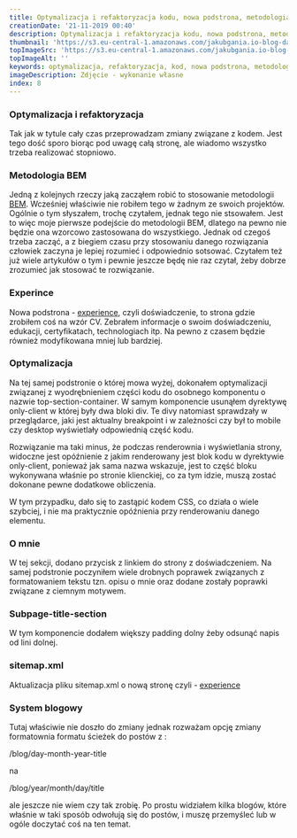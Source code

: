 ```yaml
---
title: Optymalizacja i refaktoryzacja kodu, nowa podstrona, metodologia BEM
creationDate: '21-11-2019 00:40'
description: Optymalizacja i refaktoryzacja kodu, nowa podstrona, metodologia BEM
thumbnail: 'https://s3.eu-central-1.amazonaws.com/jakubgania.io-blog-data/21-11-2019-optymalizacja-i-refaktoryzacja-kodu-nowa-podstrona-metodologia-bem/thumbnail.png'
topImageSrc: 'https://s3.eu-central-1.amazonaws.com/jakubgania.io-blog-data/21-11-2019-optymalizacja-i-refaktoryzacja-kodu-nowa-podstrona-metodologia-bem/top-image.PNG'
topImageAlt: ''
keywords: optymalizacja, refaktoryzacja, kod, nowa podstrona, metodologia, bem
imageDescription: Zdjęcie - wykonanie własne
index: 8
---
```


### Optymalizacja i refaktoryzacja

Tak jak w tytule cały czas przeprowadzam zmiany związane z kodem.
Jest tego dość sporo biorąc pod uwagę całą stronę, ale wiadomo wszystko
trzeba realizować stopniowo.


### Metodologia BEM

Jedną z kolejnych rzeczy jaką zacząłem robić to stosowanie metodologii
[BEM](https://en.bem.info/methodology/).
Wcześniej właściwie nie robiłem tego w żadnym ze swoich projektów.
Ogólnie o tym słyszałem, trochę czytałem, jednak tego nie stsowałem.
Jest to więc moje pierwsze podejście do metodologii BEM, dlatego na pewno nie
będzie ona wzorcowo zastosowana do wszystkiego. Jednak od czegoś trzeba zacząć,
a z biegiem czasu przy stosowaniu danego rozwiązania człowiek zaczyna je
lepiej rozumieć i odpowiednio sotsować. Czytałem też już wiele artykułów o tym
i pewnie jeszcze będę nie raz czytał, żeby dobrze zrozumieć jak stosować te
rozwiązanie.


### Experince

Nowa podstrona - [experience](https://jakubgania.io/experience), czyli doświadczenie,
to strona gdzie zrobiłem coś na wzór CV. Zebrałem informacje o swoim doświadczeniu,
edukacji, certyfikatach, technologiach itp. Na pewno z czasem będzie również
modyfikowana mniej lub bardziej.


### Optymalizacja

Na tej samej podstronie o której mowa wyżej, dokonałem optymalizacji związanej
z wyodrębnieniem części kodu do osobnego komponentu o nazwie top-section-container.
W samym komponencie usunąłem dyrektywę only-client w której były dwa bloki div.
Te divy natomiast sprawdzały w przeglądarce, jaki jest aktualny breakpoint i w
zależności czy był to mobile czy desktop wyświetlały odpowiednią część kodu.

Rozwiązanie ma taki minus, że podczas renderownia i wyświetlania strony, widoczne
jest opóźnienie z jakim renderowany jest blok kodu w dyrektywie only-client, ponieważ
jak sama nazwa wskazuje, jest to część bloku wykonywana właśnie po stronie klienckiej,
co za tym idzie, muszą zostać dokonane pewne dodatkowe obliczenia.

W tym przypadku, dało się to zastąpić kodem CSS, co działa o wiele szybciej, i nie
ma praktycznie opóźnienia przy renderowaniu danego elementu.


### O mnie

W tej sekcji, dodano przycisk z linkiem do strony z doświadczeniem. Na samej
podstronie poczyniłem wiele drobnych poprawek związanych z formatowaniem tekstu tzn.
opisu o mnie oraz dodane zostały poprawki związane z ciemnym motywem.


### Subpage-title-section

W tym komponencie dodałem większy padding dolny żeby odsunąć napis od lini dolnej.


### sitemap.xml

Aktualizacja pliku sitemap.xml o nową stronę czyli - [experience](https://jakubgania.io/experience)


### System blogowy

Tutaj właściwie nie doszło do zmiany jednak rozważam opcję zmiany formatownia formatu
ścieżek do postów z :

/blog/day-month-year-title

na

/blog/year/month/day/title

ale jeszcze nie wiem czy tak zrobię. Po prostu widziałem kilka blogów, które
właśnie w taki sposób odwołują się do postów, i muszę przemyśleć lub w ogóle
doczytać coś na ten temat.

